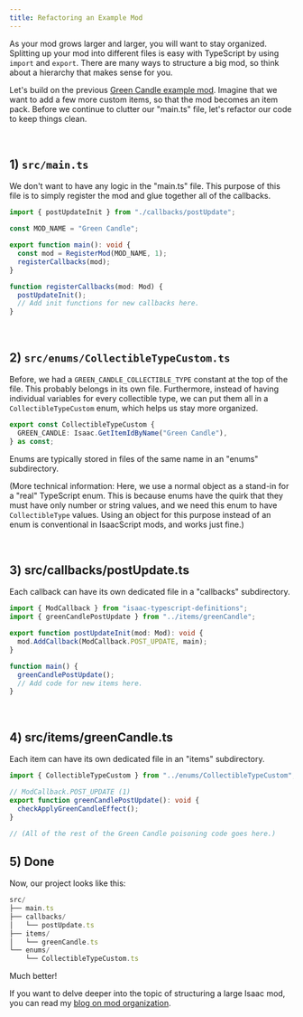 ```yaml
---
title: Refactoring an Example Mod
---
```


As your mod grows larger and larger, you will want to stay organized. Splitting up your mod into different files is easy with TypeScript by using `import` and `export`. There are many ways to structure a big mod, so think about a hierarchy that makes sense for you.

Let's build on the previous [Green Candle example mod](example-mod.md). Imagine that we want to add a few more custom items, so that the mod becomes an item pack. Before we continue to clutter our "main.ts" file, let's refactor our code to keep things clean.

<br />

## 1) `src/main.ts`

We don't want to have any logic in the "main.ts" file. This purpose of this file is to simply register the mod and glue together all of the callbacks.

```ts
import { postUpdateInit } from "./callbacks/postUpdate";

const MOD_NAME = "Green Candle";

export function main(): void {
  const mod = RegisterMod(MOD_NAME, 1);
  registerCallbacks(mod);
}

function registerCallbacks(mod: Mod) {
  postUpdateInit();
  // Add init functions for new callbacks here.
}
```

<br />

## 2) `src/enums/CollectibleTypeCustom.ts`

Before, we had a `GREEN_CANDLE_COLLECTIBLE_TYPE` constant at the top of the file. This probably belongs in its own file. Furthermore, instead of having individual variables for every collectible type, we can put them all in a `CollectibleTypeCustom` enum, which helps us stay more organized.

```ts
export const CollectibleTypeCustom {
  GREEN_CANDLE: Isaac.GetItemIdByName("Green Candle"),
} as const;
```

Enums are typically stored in files of the same name in an "enums" subdirectory.

(More technical information: Here, we use a normal object as a stand-in for a "real" TypeScript enum. This is because enums have the quirk that they must have only number or string values, and we need this enum to have `CollectibleType` values. Using an object for this purpose instead of an enum is conventional in IsaacScript mods, and works just fine.)

<br />

## 3) src/callbacks/postUpdate.ts

Each callback can have its own dedicated file in a "callbacks" subdirectory.

```ts
import { ModCallback } from "isaac-typescript-definitions";
import { greenCandlePostUpdate } from "../items/greenCandle";

export function postUpdateInit(mod: Mod): void {
  mod.AddCallback(ModCallback.POST_UPDATE, main);
}

function main() {
  greenCandlePostUpdate();
  // Add code for new items here.
}
```

<br />

## 4) src/items/greenCandle.ts

Each item can have its own dedicated file in an "items" subdirectory.

```ts
import { CollectibleTypeCustom } from "../enums/CollectibleTypeCustom";

// ModCallback.POST_UPDATE (1)
export function greenCandlePostUpdate(): void {
  checkApplyGreenCandleEffect();
}

// (All of the rest of the Green Candle poisoning code goes here.)
```

## 5) Done

Now, our project looks like this:

```ts
src/
├── main.ts
├── callbacks/
│   └── postUpdate.ts
├── items/
│   └── greenCandle.ts
└── enums/
    └── CollectibleTypeCustom.ts
```

Much better!

If you want to delve deeper into the topic of structuring a large Isaac mod, you can read my [blog on mod organization](https://github.com/Zamiell/isaac-faq/blob/main/mod-organization.md).
